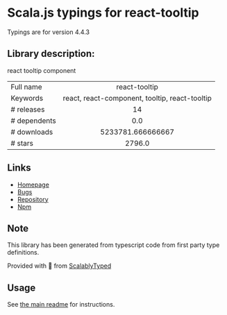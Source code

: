 
# Scala.js typings for react-tooltip

Typings are for version 4.4.3

## Library description:
react tooltip component

|                    |                 |
| ------------------ | :-------------: |
| Full name          | react-tooltip |
| Keywords           | react, react-component, tooltip, react-tooltip |
| # releases         | 14 |
| # dependents       | 0.0 |
| # downloads        | 5233781.666666667 |
| # stars            | 2796.0 |

## Links
- [Homepage](https://github.com/wwayne/react-tooltip#readme)
- [Bugs](https://github.com/wwayne/react-tooltip/issues)
- [Repository](https://github.com/wwayne/react-tooltip)
- [Npm](https://www.npmjs.com/package/react-tooltip)
    


## Note
This library has been generated from typescript code from first party type definitions.

Provided with :purple_heart: from [ScalablyTyped](https://github.com/oyvindberg/ScalablyTyped)

## Usage
See [the main readme](../../readme.md) for instructions.


